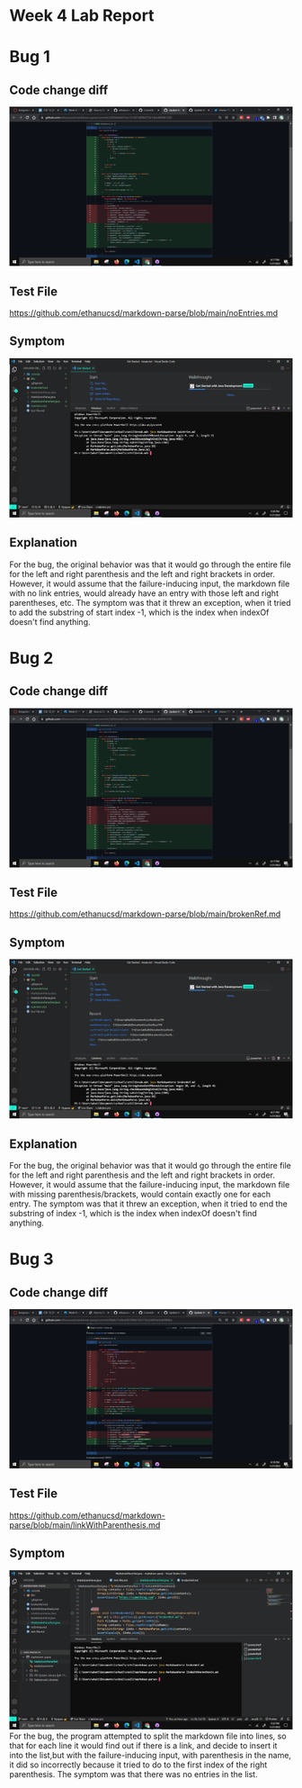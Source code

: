 # Week 4 Lab Report

# Bug 1
Code change diff
--
![](./lab4img/2022-01-27-18-17-26.png)

Test File
--
https://github.com/ethanucsd/markdown-parse/blob/main/noEntries.md

Symptom
--

![image info](./lab4img/err1.png)

Explanation
--
For the bug, the original behavior was that it would go through the entire file for the left and right parenthesis and the left and right brackets in order. However, it would assume that the failure-inducing input, the markdown file with no link entries, would already have an entry with those left and right parentheses, etc. The symptom was that it threw an exception, when it tried to add the substring of start index -1, which is the index when indexOf doesn't find anything.

# Bug 2
Code change diff
--
![](./lab4img/2022-01-27-18-17-26.png)

Test File
--
https://github.com/ethanucsd/markdown-parse/blob/main/brokenRef.md

Symptom
--
![](./lab4img/2022-01-27-18-22-08.png)

Explanation
--
For the bug, the original behavior was that it would go through the entire file for the left and right parenthesis and the left and right brackets in order. However, it would assume that the failure-inducing input, the markdown file with missing parenthesis/brackets, would contain exactly one for each entry. The symptom was that it threw an exception, when it tried to end the substring of index -1, which is the index when indexOf doesn't find anything.

# Bug 3
Code change diff
--
![](./lab4img/2022-01-27-18-18-11.png)

Test File
--
https://github.com/ethanucsd/markdown-parse/blob/main/linkWithParenthesis.md

Symptom
--
![image info](./lab4img/err3.png)
For the bug, the program attempted to split the markdown file into lines, so that for each line it would find out if there is a link, and decide to insert it into the list,but with the failure-inducing input, with parenthesis in the name, it did so incorrectly because it tried to do to the first index of the right parenthesis. The symptom was that there was no entries in the list.